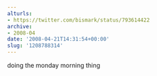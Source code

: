 ```yaml
---
alturls:
- https://twitter.com/bismark/status/793614422
archive:
- 2008-04
date: '2008-04-21T14:31:54+00:00'
slug: '1208788314'
---
```


doing the monday morning thing

